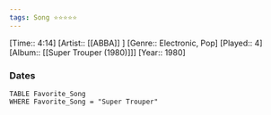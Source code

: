 ```yaml
---
tags: Song ⭐⭐⭐⭐⭐ 
---
```

[Time:: 4:14]
[Artist:: [[ABBA]] ]
[Genre:: Electronic, Pop]
[Played:: 4]
[Album:: [[Super Trouper (1980)]]]
[Year:: 1980]
### Dates
````dataview
TABLE Favorite_Song
WHERE Favorite_Song = "Super Trouper"
````
